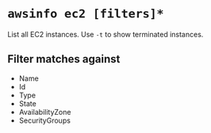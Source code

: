 # `awsinfo ec2 [filters]*`

List all EC2 instances. Use `-t` to show terminated instances.

## Filter matches against

* Name
* Id
* Type
* State
* AvailabilityZone
* SecurityGroups
